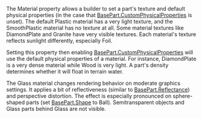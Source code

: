 The Material property allows a builder to set a part's texture and default physical properties (in the case that [BasePart.CustomPhysicalProperties](https://developer.roblox.com/api-reference/property/BasePart/CustomPhysicalProperties) is unset). The default Plastic material has a very light texture, and the SmoothPlastic material has no texture at all. Some material textures like DiamondPlate and Granite have very visible textures. Each material's texture reflects sunlight differently, especially Foil.

Setting this property then enabling [BasePart.CustomPhysicalProperties](https://developer.roblox.com/api-reference/property/BasePart/CustomPhysicalProperties) will use the default physical properties of a material. For instance, DiamondPlate is a very dense material while Wood is very light. A part's density determines whether it will float in terrain water.

The Glass material changes rendering behavior on moderate graphics settings. It applies a bit of reflectiveness (similar to [BasePart.Reflectance](https://developer.roblox.com/api-reference/property/BasePart/Reflectance)) and perspective distortion. The effect is especially pronounced on sphere-shaped parts (set [BasePart.Shape](https://developer.roblox.com/search#stq=Shape) to Ball). Semitransparent objects and Glass parts behind Glass are not visible.